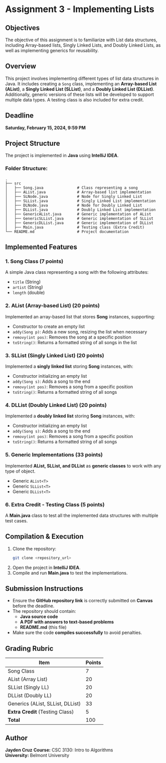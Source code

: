 # Assignment 3 - Implementing Lists

## Objectives

The objective of this assignment is to familiarize with List data structures, including Array-based lists, Singly Linked Lists, and Doubly Linked Lists, as well as implementing generics for reusability.

## Overview

This project involves implementing different types of list data structures in Java. It includes creating a `Song` class, implementing an **Array-based List (AList)**, a **Singly Linked List (SLList)**, and a **Doubly Linked List (DLList)**. Additionally, generic versions of these lists will be developed to support multiple data types. A testing class is also included for extra credit.

## Deadline

**Saturday, February 15, 2024, 9:59 PM**

## Project Structure

The project is implemented in **Java** using **IntelliJ IDEA**.

### Folder Structure:

```
.
├── src
│   ├── Song.java               # Class representing a song
│   ├── AList.java              # Array-based list implementation
│   ├── SLNode.java             # Node for Singly Linked List
│   ├── SLList.java             # Singly Linked List implementation
│   ├── DLNode.java             # Node for Doubly Linked List
│   ├── DLList.java             # Doubly Linked List implementation
│   ├── GenericAList.java       # Generic implementation of AList
│   ├── GenericSLList.java      # Generic implementation of SLList
│   ├── GenericDLList.java      # Generic implementation of DLList
│   ├── Main.java               # Testing class (Extra Credit)
└── README.md                   # Project documentation
```

## Implemented Features

### 1. **Song Class** (7 points)

A simple Java class representing a song with the following attributes:

- `title` (String)
- `artist` (String)
- `length` (double)

### 2. **AList (Array-based List)** (20 points)

Implemented an array-based list that stores **Song** instances, supporting:

- Constructor to create an empty list
- `addy(Song p)`: Adds a new song, resizing the list when necessary
- `removy(int pos)`: Removes the song at a specific position
- `toString()`: Returns a formatted string of all songs in the list

### 3. **SLList (Singly Linked List)** (20 points)

Implemented a **singly linked list** storing **Song** instances, with:

- Constructor initializing an empty list
- `addy(Song s)`: Adds a song to the end
- `removy(int pos)`: Removes a song from a specific position
- `toString()`: Returns a formatted string of all songs

### 4. **DLList (Doubly Linked List)** (20 points)

Implemented a **doubly linked list** storing **Song** instances, with:

- Constructor initializing an empty list
- `addy(Song s)`: Adds a song to the end
- `removy(int pos)`: Removes a song from a specific position
- `toString()`: Returns a formatted string of all songs

### 5. **Generic Implementations** (33 points)

Implemented **AList, SLList, and DLList** as **generic classes** to work with any type of object.

- Generic `AList<T>`
- Generic `SLList<T>`
- Generic `DLList<T>`

### 6. **Extra Credit - Testing Class** (5 points)

A **Main.java** class to test all the implemented data structures with multiple test cases.

## Compilation & Execution

1. Clone the repository:
   ```sh
   git clone <repository_url>
   ```
2. Open the project in **IntelliJ IDEA**.
3. Compile and run **Main.java** to test the implementations.

## Submission Instructions

- Ensure the **GitHub repository link** is correctly submitted on **Canvas** before the deadline.
- The repository should contain:
  - **Java source code**
  - **A PDF with answers to text-based problems**
  - **README.md** (this file)
- Make sure the code **compiles successfully** to avoid penalties.

## Grading Rubric

| Item                             | Points |
| -------------------------------- | ------ |
| Song Class                       | 7      |
| AList (Array List)               | 20     |
| SLList (Singly LL)               | 20     |
| DLList (Doubly LL)               | 20     |
| Generics (AList, SLList, DLList) | 33     |
| **Extra Credit** (Testing Class) | 5      |
| **Total**                        | 100    |

## Author

**Jayden Cruz** 
**Course:** CSC 3130: Intro to Algorithms\
**University:** Belmont University

